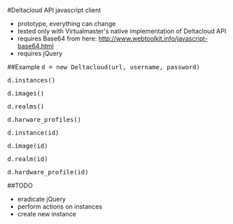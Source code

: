 #Deltacloud API javascript client
- prototype, everything can change
- tested only with Virtualmaster's native implementation of Deltacloud API
- requires Base64 from here: http://www.webtoolkit.info/javascript-base64.html
- requires jQuery


##Example
<tt>d = new Deltacloud(url, username, password)</tt>

<tt>d.instances()</tt>

<tt>d.images()</tt>

<tt>d.realms()</tt>

<tt>d.harware_profiles()</tt>

<tt>d.instance(id)</tt>

<tt>d.image(id)</tt>

<tt>d.realm(id)</tt>

<tt>d.hardware_profile(id)</tt>

##TODO
- eradicate jQuery
- perform actions on instances
- create new instance
